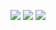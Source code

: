 ![](http://github-profile-summary-cards.vercel.app/api/cards/profile-details?username=TomBombadi1&theme=blueberry)
![](http://github-profile-summary-cards.vercel.app/api/cards/stats?username=TomBombadi1&theme=blueberry)
![](http://github-profile-summary-cards.vercel.app/api/cards/productive-time?username=TomBombadi1&theme=blueberry&utcOffset=8)
